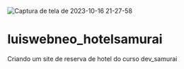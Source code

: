 ![Captura de tela de 2023-10-16 21-27-58](https://github.com/luiswebneo/luiswebneo_hotelsamurai/assets/33734574/09bbbfac-3b1e-40fd-9f82-2b2b034d0cc5)
# luiswebneo_hotelsamurai
Criando um site de reserva de hotel do curso dev_samurai
